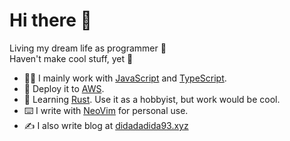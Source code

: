 # Hi there 👋

Living my dream life as programmer 🙌  
Haven't make cool stuff, yet 🤙

* 🧑‍💻 I mainly work with [JavaScript] and [TypeScript].
* 🚀 Deploy it to [AWS].
* 📖 Learning [Rust]. Use it as a hobbyist, but work would be cool.
* ⌨️ I write with [NeoVim] for personal use.
* ✍️ I also write blog at [didadadida93.xyz]

<!-- links -->
[JavaScript]: https://nodejs.org/ "JavaScript runtime"
[TypeScript]: https://www.typescriptlang.org/ "TypeScript"
[AWS]: https://aws.amazon.com/ "Amazon Web Services"
[Rust]: https://www.rust-lang.org/ "Rust"
[NeoVim]: https://neovim.io/ "Modern Vim"
[didadadida93.xyz]: https://didadadida93.xyz/ "didadadida93"
